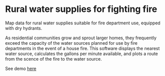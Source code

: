 Rural water supplies for fighting fire
==========

Map data for rural water supplies suitable for fire department use, equipped with dry hydrants.

As residential communities grow and sprout larger homes, they frequently exceed the capacity of the water sources
 planned for use by fire departments in the event of a house fire.   This software displays the nearest water source,
 calculates the gallons per minute available, and plots a route from the scence of the fire to the water source.

See demo [here](http://azimuth1.github.io/ruralwater)


